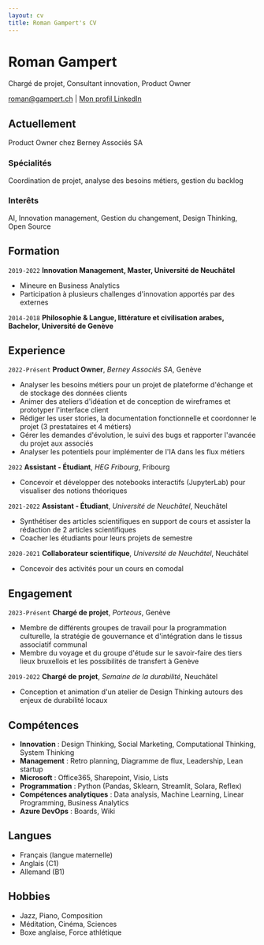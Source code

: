 ```yaml
---
layout: cv
title: Roman Gampert's CV
---
```

# Roman Gampert
Chargé de projet, Consultant innovation, Product Owner

<div id="webaddress">
<a href="roman@gampert.ch">roman@gampert.ch</a>
| <a href="https://www.linkedin.com/in/roman-gampert-5537b9126/">Mon profil LinkedIn</a>
</div>

## Actuellement

Product Owner chez Berney Associés SA

### Spécialités

Coordination de projet, analyse des besoins métiers, gestion du backlog

### Interêts

AI, Innovation management, Gestion du changement, Design Thinking, Open Source

## Formation

`2019-2022`
__Innovation Management, Master, Université de Neuchâtel__

- Mineure en Business Analytics
- Participation à plusieurs challenges d'innovation apportés par des externes

`2014-2018`
__Philosophie & Langue, littérature et civilisation arabes, Bachelor, Université de Genève__

## Experience

`2022-Présent`
**Product Owner**, *Berney Associés SA*, Genève

- Analyser les besoins métiers pour un projet de plateforme d'échange et de stockage des données clients
- Animer des ateliers d'idéation et de conception de wireframes et prototyper l'interface client
- Rédiger les user stories, la documentation fonctionnelle et coordonner le projet (3 prestataires et 4 métiers)
- Gérer les demandes d'évolution, le suivi des bugs et rapporter l'avancée du projet aux associés
- Analyser les potentiels pour implémenter de l'IA dans les flux métiers

`2022`
**Assistant - Étudiant**, *HEG Fribourg*, Fribourg

- Concevoir et développer des notebooks interactifs (JupyterLab) pour visualiser des notions théoriques

`2021-2022`
**Assistant - Étudiant**, *Université de Neuchâtel*, Neuchâtel

- Synthétiser des articles scientifiques en support de cours et assister la rédaction de 2 articles scientifiques
- Coacher les étudiants pour leurs projets de semestre

`2020-2021`
**Collaborateur scientifique**, *Université de Neuchâtel*, Neuchâtel

- Concevoir des activités pour un cours en comodal

## Engagement

`2023-Présent`
**Chargé de projet**, *Porteous*, Genève

- Membre de différents groupes de travail pour la programmation culturelle, la stratégie de gouvernance et d'intégration dans le tissus associatif communal
- Membre du voyage et du groupe d'étude sur le savoir-faire des tiers lieux bruxellois et les possibilités de transfert à Genève

`2019-2022`
**Chargé de projet**, *Semaine de la durabilité*, Neuchâtel

- Conception et animation d'un atelier de Design Thinking autours des enjeux de durabilité locaux

## Compétences

- **Innovation** : Design Thinking, Social Marketing, Computational Thinking, System Thinking
- **Management** : Retro planning, Diagramme de flux, Leadership, Lean startup
- **Microsoft** : Office365, Sharepoint, Visio, Lists
- **Programmation** : Python (Pandas, Sklearn, Streamlit, Solara, Reflex)
- **Compétences analytiques** : Data analysis, Machine Learning, Linear Programming, Business Analytics
- **Azure DevOps** : Boards, Wiki

## Langues

- Français (langue maternelle)
- Anglais (C1)
- Allemand (B1)

## Hobbies

- Jazz, Piano, Composition
- Méditation, Cinéma, Sciences
- Boxe anglaise, Force athlétique
  

<!-- ### Footer

Màj: Mars 2024 -->


